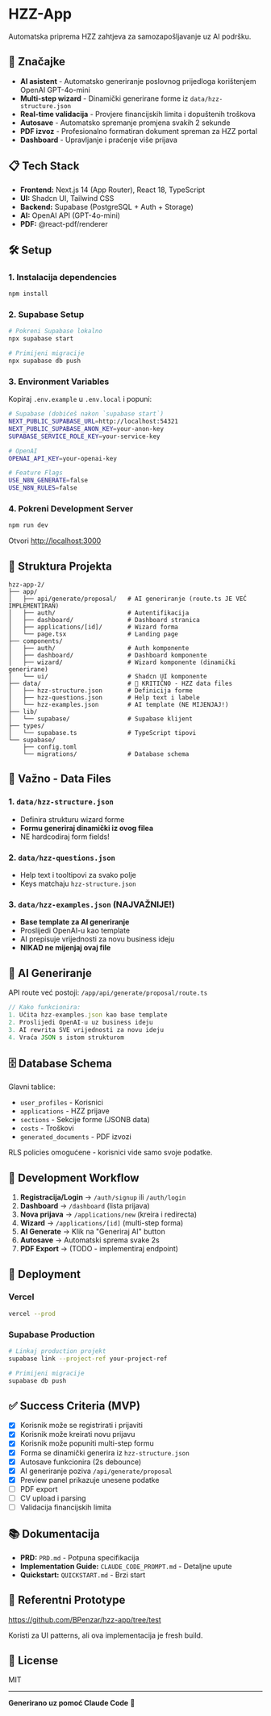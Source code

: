 # HZZ-App

Automatska priprema HZZ zahtjeva za samozapošljavanje uz AI podršku.

## 🚀 Značajke

- **AI asistent** - Automatsko generiranje poslovnog prijedloga korištenjem OpenAI GPT-4o-mini
- **Multi-step wizard** - Dinamički generirane forme iz `data/hzz-structure.json`
- **Real-time validacija** - Provjere financijskih limita i dopuštenih troškova
- **Autosave** - Automatsko spremanje promjena svakih 2 sekunde
- **PDF izvoz** - Profesionalno formatiran dokument spreman za HZZ portal
- **Dashboard** - Upravljanje i praćenje više prijava

## 📋 Tech Stack

- **Frontend:** Next.js 14 (App Router), React 18, TypeScript
- **UI:** Shadcn UI, Tailwind CSS
- **Backend:** Supabase (PostgreSQL + Auth + Storage)
- **AI:** OpenAI API (GPT-4o-mini)
- **PDF:** @react-pdf/renderer

## 🛠️ Setup

### 1. Instalacija dependencies

```bash
npm install
```

### 2. Supabase Setup

```bash
# Pokreni Supabase lokalno
npx supabase start

# Primijeni migracije
npx supabase db push
```

### 3. Environment Variables

Kopiraj `.env.example` u `.env.local` i popuni:

```bash
# Supabase (dobićeš nakon `supabase start`)
NEXT_PUBLIC_SUPABASE_URL=http://localhost:54321
NEXT_PUBLIC_SUPABASE_ANON_KEY=your-anon-key
SUPABASE_SERVICE_ROLE_KEY=your-service-key

# OpenAI
OPENAI_API_KEY=your-openai-key

# Feature Flags
USE_N8N_GENERATE=false
USE_N8N_RULES=false
```

### 4. Pokreni Development Server

```bash
npm run dev
```

Otvori [http://localhost:3000](http://localhost:3000)

## 📁 Struktura Projekta

```
hzz-app-2/
├── app/
│   ├── api/generate/proposal/   # AI generiranje (route.ts JE VEĆ IMPLEMENTIRAN)
│   ├── auth/                    # Autentifikacija
│   ├── dashboard/               # Dashboard stranica
│   ├── applications/[id]/       # Wizard forma
│   └── page.tsx                 # Landing page
├── components/
│   ├── auth/                    # Auth komponente
│   ├── dashboard/               # Dashboard komponente
│   ├── wizard/                  # Wizard komponente (dinamički generirane)
│   └── ui/                      # Shadcn UI komponente
├── data/                        # 🔴 KRITIČNO - HZZ data files
│   ├── hzz-structure.json       # Definicija forme
│   ├── hzz-questions.json       # Help text i labele
│   └── hzz-examples.json        # AI template (NE MIJENJAJ!)
├── lib/
│   └── supabase/                # Supabase klijent
├── types/
│   └── supabase.ts              # TypeScript tipovi
└── supabase/
    ├── config.toml
    └── migrations/              # Database schema
```

## 🔴 Važno - Data Files

### 1. `data/hzz-structure.json`
- Definira strukturu wizard forme
- **Formu generiraj dinamički iz ovog filea**
- NE hardcodiraj form fields!

### 2. `data/hzz-questions.json`
- Help text i tooltipovi za svako polje
- Keys matchaju `hzz-structure.json`

### 3. `data/hzz-examples.json` (NAJVAŽNIJE!)
- **Base template za AI generiranje**
- Proslijedi OpenAI-u kao template
- AI prepisuje vrijednosti za novu business ideju
- **NIKAD ne mijenjaj ovaj file**

## 🤖 AI Generiranje

API route već postoji: `/app/api/generate/proposal/route.ts`

```typescript
// Kako funkcionira:
1. Učita hzz-examples.json kao base template
2. Proslijedi OpenAI-u uz business ideju
3. AI rewrita SVE vrijednosti za novu ideju
4. Vraća JSON s istom strukturom
```

## 🗄️ Database Schema

Glavni tablice:
- `user_profiles` - Korisnici
- `applications` - HZZ prijave
- `sections` - Sekcije forme (JSONB data)
- `costs` - Troškovi
- `generated_documents` - PDF izvozi

RLS policies omogućene - korisnici vide samo svoje podatke.

## 📝 Development Workflow

1. **Registracija/Login** → `/auth/signup` ili `/auth/login`
2. **Dashboard** → `/dashboard` (lista prijava)
3. **Nova prijava** → `/applications/new` (kreira i redirecta)
4. **Wizard** → `/applications/[id]` (multi-step forma)
5. **AI Generate** → Klik na "Generiraj AI" button
6. **Autosave** → Automatski sprema svake 2s
7. **PDF Export** → (TODO - implementiraj endpoint)

## 🚢 Deployment

### Vercel

```bash
vercel --prod
```

### Supabase Production

```bash
# Linkaj production projekt
supabase link --project-ref your-project-ref

# Primijeni migracije
supabase db push
```

## ✅ Success Criteria (MVP)

- [x] Korisnik može se registrirati i prijaviti
- [x] Korisnik može kreirati novu prijavu
- [x] Korisnik može popuniti multi-step formu
- [x] Forma se dinamički generira iz `hzz-structure.json`
- [x] Autosave funkcionira (2s debounce)
- [x] AI generiranje poziva `/api/generate/proposal`
- [x] Preview panel prikazuje unesene podatke
- [ ] PDF export
- [ ] CV upload i parsing
- [ ] Validacija financijskih limita

## 📚 Dokumentacija

- **PRD:** `PRD.md` - Potpuna specifikacija
- **Implementation Guide:** `CLAUDE_CODE_PROMPT.md` - Detaljne upute
- **Quickstart:** `QUICKSTART.md` - Brzi start

## 🔗 Referentni Prototype

https://github.com/BPenzar/hzz-app/tree/test

Koristi za UI patterns, ali ova implementacija je fresh build.

## 📄 License

MIT

---

**Generirano uz pomoć Claude Code** 🤖
